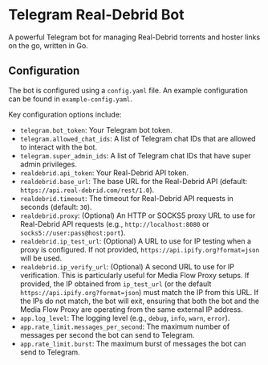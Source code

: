 # Telegram Real-Debrid Bot

A powerful Telegram bot for managing Real-Debrid torrents and hoster links on the go, written in Go.

## Configuration

The bot is configured using a `config.yaml` file. An example configuration can be found in `example-config.yaml`.

Key configuration options include:

- `telegram.bot_token`: Your Telegram bot token.
- `telegram.allowed_chat_ids`: A list of Telegram chat IDs that are allowed to interact with the bot.
- `telegram.super_admin_ids`: A list of Telegram chat IDs that have super admin privileges.
- `realdebrid.api_token`: Your Real-Debrid API token.
- `realdebrid.base_url`: The base URL for the Real-Debrid API (default: `https://api.real-debrid.com/rest/1.0`).
- `realdebrid.timeout`: The timeout for Real-Debrid API requests in seconds (default: `30`).
- `realdebrid.proxy`: (Optional) An HTTP or SOCKS5 proxy URL to use for Real-Debrid API requests (e.g., `http://localhost:8080` or `socks5://user:pass@host:port`).
- `realdebrid.ip_test_url`: (Optional) A URL to use for IP testing when a proxy is configured. If not provided, `https://api.ipify.org?format=json` will be used.
- `realdebrid.ip_verify_url`: (Optional) A second URL to use for IP verification. This is particularly useful for Media Flow Proxy setups. If provided, the IP obtained from `ip_test_url` (or the default `https://api.ipify.org?format=json`) must match the IP from this URL. If the IPs do not match, the bot will exit, ensuring that both the bot and the Media Flow Proxy are operating from the same external IP address.
- `app.log_level`: The logging level (e.g., `debug`, `info`, `warn`, `error`).
- `app.rate_limit.messages_per_second`: The maximum number of messages per second the bot can send to Telegram.
- `app.rate_limit.burst`: The maximum burst of messages the bot can send to Telegram.
